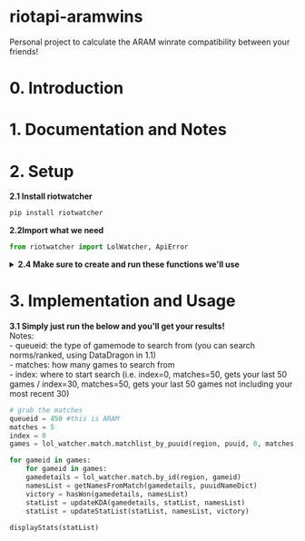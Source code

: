 # riotapi-aramwins
Personal project to calculate the ARAM winrate compatibility between your friends!

# 0. Introduction
# 1. Documentation and Notes

# 2. Setup
<b>2.1 Install riotwatcher</b>
```python
pip install riotwatcher
```

<b>2.2Import what we need</b>
```python
from riotwatcher import LolWatcher, ApiError
```

<details>
  <summary><b>2.4 Make sure to create and run these functions we'll use</b></summary>
  
  ```python
  hello
  ```
</details>


# 3. Implementation and Usage
<b>3.1 Simply just run the below and you'll get your results!</b>
<br> Notes:
<br> - queueid: the type of gamemode to search from (you can search norms/ranked, using DataDragon in 1.1)
<br> - matches: how many games to search from
<br> - index: where to start search (i.e. index=0, matches=50, gets your last 50 games / index=30, matches=50, gets your last 50 games not including your most recent 30)
```python
# grab the matches
queueid = 450 #this is ARAM
matches = 5
index = 0
games = lol_watcher.match.matchlist_by_puuid(region, puuid, 0, matches, queueid)

for gameid in games:
    for gameid in games:
    gamedetails = lol_watcher.match.by_id(region, gameid)
    namesList = getNamesFromMatch(gamedetails, puuidNameDict)
    victory = hasWon(gamedetails, namesList)
    statList = updateKDA(gamedetails, statList, namesList)
    statList = updateStatList(statList, namesList, victory)
    
displayStats(statList)
```

